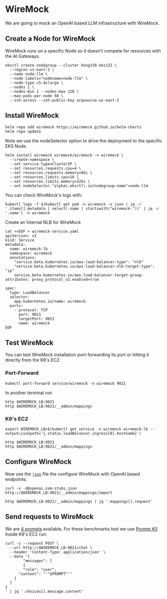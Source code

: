 # WireMock

We are going to mock an OpenAI based LLM infrastructure with WireMock.


## Create a Node for WireMock

WireMock runs on a specific Node so it doesn't compete for resources with the AI Gateways.

```
eksctl create nodegroup --cluster kong310-eks132 \
  --region us-east-2 \
  --name node-llm \
  --node-labels="nodename=node-llm" \
  --node-type c5.4xlarge \
  --nodes 1 \
  --nodes-min 1 --nodes-max 128 \
  --max-pods-per-node 50 \
  --ssh-access --ssh-public-key acquaviva-us-east-2
```


## Install WireMock

```
helm repo add wiremock https://wiremock.github.io/helm-charts
helm repo update
```

Note we use the nodeSelector option to drive the deployment to the specific EKS Node.

```
helm install wiremock wiremock/wiremock -n wiremock \
  --create-namespace \
  --set service.type=ClusterIP \
  --set resources.requests.cpu=4 \
  --set resources.requests.memory=8Gi \
  --set resources.limits.cpu=16 \
  --set resources.limits.memory=32Gi \
  --set nodeSelector."alpha\.eksctl\.io/nodegroup-name"=node-llm
```

You can check WireMock's logs with:
```
kubectl logs -f $(kubectl get pod -n wiremock -o json | jq -r '.items[].metadata | select(.name | startswith("wiremock-"))' | jq -r '.name') -n wiremock
```

Create an Internal NLB for WireMock

```
cat <<EOF > wiremock-service.yaml
apiVersion: v1
kind: Service
metadata:
  name: wiremock-lb
  namespace: wiremock
  annotations:
    "service.beta.kubernetes.io/aws-load-balancer-type": "nlb"
    "service.beta.kubernetes.io/aws-load-balancer-nlb-target-type": "ip"
    service.beta.kubernetes.io/aws-load-balancer-target-group-attributes: proxy_protocol_v2.enabled=true

spec:
  type: LoadBalancer
  selector:
    app.kubernetes.io/name: wiremock
  ports:
    - protocol: TCP
      port: 9021
      targetPort: 9021
      name: wiremock
EOF
```

## Test WireMock

You can test WireMock installation port-forwarding its port or hitting it directly from the K6's EC2.

### Port-Forward
```
kubectl port-forward service/wiremock -n wiremock 9021
```

In another terminal run
```
http $WIREMOCK_LB:9021
http $WIREMOCK_LB:9021/__admin/mappings
```

### K6's EC2
```
export WIREMOCK_LB=$(kubectl get service -n wiremock wiremock-lb --output=jsonpath='{.status.loadBalancer.ingress[0].hostname}')
```

```
http $WIREMOCK_LB:9021
http $WIREMOCK_LB:9021/__admin/mappings
```


## Configure WireMock

Now use the [``json``](../wiremock/openai.com-stubs.json) file the configure WireMock with OpenAI based endpoints:

```
curl -v -d@openai.com-stubs.json http://$WIREMOCK_LB:9021/__admin/mappings/import

http $WIREMOCK_LB:9021/__admin/mappings | jq '.mappings[].request'
```


## Send requests to WireMock

We are [4 prompts](./prompts.md) available. For these benchmarks test we use [Prompt #3](./prompts.md#prompt-3-used-for-the-tests)
Inside K6's EC2 run:
```
curl -s --request POST \
  --url http://$WIREMOCK_LB:9021/chat \
  --header 'Content-Type: application/json' \
  --data '{
        "messages": [
        {
        "role": "user",
      "content": "'"$PROMPT"'"
    }
  ]
}                                   
' | jq '.choices[].message.content'
```
